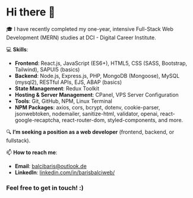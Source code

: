 # Hi there 👋

🎓 I have recently completed my one-year, intensive Full-Stack Web Development (MERN) studies at DCI - Digital Career Institute.

💻 **Skills**:
- **Frontend**: React.js, JavaScript (ES6+), HTML5, CSS (SASS, Bootstrap, Tailwind), SAPUI5 (basics)
- **Backend**: Node.js, Express.js, PHP, MongoDB (Mongoose), MySQL (mysql2), RESTful APIs, EJS, ABAP (basics)
- **State Management**: Redux Toolkit
- **Hosting & Server Management**: CPanel, VPS Server Configuration
- **Tools**: Git, GitHub, NPM, Linux Terminal
- **NPM Packages**: axios, cors, bcrypt, dotenv, cookie-parser, jsonwebtoken, nodemailer, sanitize-html, validator, openai, react-google-recaptcha, react-router-dom, styled-components, and more.

🔍 **I’m seeking a position as a web developer** (frontend, backend, or fullstack).

📫 **How to reach me**:
- **Email**: [balcibaris@outlook.de](mailto:balcibaris@outlook.de)
- **LinkedIn**: [linkedin.com/in/barisbalciweb/](https://www.linkedin.com/in/barisbalciweb/)

### Feel free to get in touch! :)
